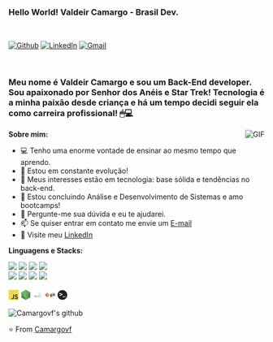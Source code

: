### Hello World!  Valdeir Camargo - Brasil Dev.
<br />

[![Github](https://img.shields.io/badge/-Github-000?style=flat&logo=Github&logoColor=white)](https://github.com/Camargovf)
[![LinkedIn](https://img.shields.io/badge/-LinkedIn-blue?style=flat&logo=Linkedin&logoColor=white)](https://www.linkedin.com/in/camargovf/)
[![Gmail](https://img.shields.io/badge/-Gmail-c14438?style=flat&logo=Gmail&logoColor=white)](mailto:contato@valdeircamargo.com)

<br />

### Meu nome é **Valdeir Camargo** e sou um Back-End developer. Sou apaixonado por Senhor dos Anéis e Star Trek! Tecnologia é a minha paixão desde criança e há um tempo decidi seguir ela como carreira profissional! 🖱💻

  <img align="right" alt="GIF" src="https://i.pinimg.com/originals/e4/26/70/e426702edf874b181aced1e2fa5c6cde.gif" />

**Sobre mim:**

- 💻 Tenho uma enorme vontade de ensinar ao mesmo tempo que aprendo.
- 🌱 Estou em constante evolução! 
- 🤔 Meus interesses estão em tecnologia: base sólida e tendências no back-end.
- 💼 Estou concluindo Análise e Desenvolvimento de Sistemas e amo bootcamps!
- 💬 Pergunte-me sua dúvida e eu te ajudarei.
- 📫 Se quiser entrar em contato me envie um [E-mail](mailto:Contato@valdeircamargo.com)
- 📝 Visite meu [LinkedIn](https://www.linkedin.com/in/camargovf)


**Linguagens e Stacks:**  

<code><img width="10%" src="https://www.vectorlogo.zone/logos/java/java-ar21.svg"></code>
<code><img width="10%" src="https://www.vectorlogo.zone/logos/oracle/oracle-ar21.svg"></code>
<code><img width="10%" src="https://www.vectorlogo.zone/logos/postgresql/postgresql-vertical.svg"></code>
<code><img width="8%"  src="https://www.vectorlogo.zone/logos/php/php-horizontal.svg"></code>
<BR />
<code><img width="10%" src="https://www.vectorlogo.zone/logos/mysql/mysql-ar21.svg"></code>
<code><img width="10%" src="https://www.vectorlogo.zone/logos/mongodb/mongodb-ar21.svg"></code>
<code><img width="10%" src="https://www.vectorlogo.zone/logos/git-scm/git-scm-ar21.svg"></code>
<code><img width="8%" src="https://www.vectorlogo.zone/logos/javascript/javascript-icon.svg"></code>
<br />
<br />
<code><img height="20" src="https://raw.githubusercontent.com/github/explore/80688e429a7d4ef2fca1e82350fe8e3517d3494d/topics/javascript/javascript.png"></code>
<code><img height="20" src="https://raw.githubusercontent.com/github/explore/80688e429a7d4ef2fca1e82350fe8e3517d3494d/topics/nodejs/nodejs.png"></code>
<code><img height="20" src="https://raw.githubusercontent.com/github/explore/80688e429a7d4ef2fca1e82350fe8e3517d3494d/topics/mysql/mysql.png"></code>
<code><img height="20" src="https://raw.githubusercontent.com/github/explore/80688e429a7d4ef2fca1e82350fe8e3517d3494d/topics/git/git.png"></code>
<code><img height="20" src="https://raw.githubusercontent.com/github/explore/80688e429a7d4ef2fca1e82350fe8e3517d3494d/topics/terminal/terminal.png"></code>

![Camargovf's github](https://github-readme-stats.vercel.app/api?username=camargovf&show_icons=true&hide_border=true)

⭐️ From [Camargovf](https://github.com/Camargovf)
